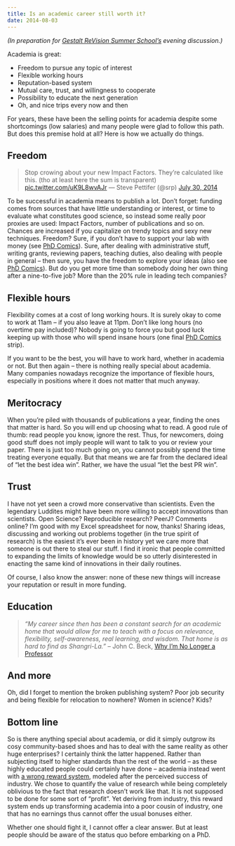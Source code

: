 ```yaml
---
title: Is an academic career still worth it?
date: 2014-08-03
---
```


*(In preparation for [Gestalt ReVision Summer School’s](http://gestaltrevision.be/en/events/upcoming/97-events/summerschool-2014/604) evening discussion.)*

Academia is great:

-   Freedom to pursue any topic of interest
-   Flexible working hours
-   Reputation-based system
-   Mutual care, trust, and willingness to cooperate
-   Possibility to educate the next generation
-   Oh, and nice trips every now and then

For years, these have been the selling points for academia despite some shortcomings (low salaries) and many people were glad to follow this path. But does this premise hold at all? Here is how we actually do things.

Freedom
-------

> Stop crowing about your new Impact Factors. They’re calculated like this. (tho at least here the sum is transparent) [pic.twitter.com/uK9L8wvAJr](http://t.co/uK9L8wvAJr) — Steve Pettifer (@srp) [July 30, 2014](https://twitter.com/srp/statuses/494436649213128704)

To be successful in academia means to publish a lot. Don’t forget: funding comes from sources that have little understanding or interest, or time to evaluate what constitutes good science, so instead some really poor proxies are used: Impact Factors, number of publications and so on. Chances are increased if you capitalize on trendy topics and sexy new techniques. Freedom? Sure, if you don’t have to support your lab with money (see [PhD Comics](http://www.phdcomics.com/comics/archive.php?comicid=1436)). Sure, after dealing with administrative stuff, writing grants, reviewing papers, teaching duties, also dealing with people in general – then sure, you have the freedom to explore your ideas (also see [PhD Comics](http://www.phdcomics.com/comics/archive.php?comicid=1060)). But do you get more time than somebody doing her own thing after a nine-to-five job? More than the 20% rule in leading tech companies?

Flexible hours
--------------

Flexibility comes at a cost of long working hours. It is surely okay to come to work at 11am – if you also leave at 11pm. Don’t like long hours (no overtime pay included)? Nobody is going to force you but good luck keeping up with those who will spend insane hours (one final [PhD Comics](http://phdcomics.com/comics/archive.php?comicid=1729) strip).

If you want to be the best, you will have to work hard, whether in academia or not. But then again – there is nothing really special about academia. Many companies nowadays recognize the importance of flexible hours, especially in positions where it does not matter that much anyway.

Meritocracy
-----------

When you’re piled with thousands of publications a year, finding the ones that matter is hard. So you will end up choosing what to read. A good rule of thumb: read people you know, ignore the rest. Thus, for newcomers, doing good stuff does not imply people will want to talk to you or review your paper. There is just too much going on, you cannot possibly spend the time treating everyone equally. But that means we are far from the declared ideal of “let the best idea win”. Rather, we have the usual “let the best PR win”.

Trust
-----

I have not yet seen a crowd more conservative than scientists. Even the legendary Luddites might have been more willing to accept innovations than scientists. Open Science? Reproducible research? PeerJ? Comments online? I’m good with my Excel spreadsheet for now, thanks! Sharing ideas, discussing and working out problems together (in the true spirit of research) is the easiest it’s ever been in history yet we care more that someone is out there to steal our stuff. I find it ironic that people committed to expanding the limits of knowledge would be so utterly disinterested in enacting the same kind of innovations in their daily routines.

Of course, I also know the answer: none of these new things will increase your reputation or result in more funding.

Education
---------

> *“My career since then has been a constant search for an academic home that would allow for me to teach with a focus on relevance, flexibility, self-awareness, real learning, and wisdom. That home is as hard to find as Shangri-La.”* – John C. Beck, [Why I’m No Longer a Professor](http://johncbeck.tumblr.com/post/89890392397/why-im-no-longer-a-professor)

And more
--------

Oh, did I forget to mention the broken publishing system? Poor job security and being flexible for relocation to nowhere? Women in science? Kids?

Bottom line
-----------

So is there anything special about academia, or did it simply outgrow its cosy community-based shoes and has to deal with the same reality as other huge enterprises? I certainly think the latter happened. Rather than subjecting itself to higher standards than the rest of the world – as these highly educated people could certainly have done – academia instead went with [a wrong reward system](http://klab.lt/blog/occupy-science-until-it-bursts-open/), modeled after the perceived success of industry. We chose to quantify the value of research while being completely oblivious to the fact that research doesn’t work like that. It is not supposed to be done for some sort of “profit”. Yet deriving from industry, this reward system ends up transforming academia into a poor cousin of industry, one that has no earnings thus cannot offer the usual bonuses either.

Whether one should fight it, I cannot offer a clear answer. But at least people should be aware of the status quo before embarking on a PhD.
